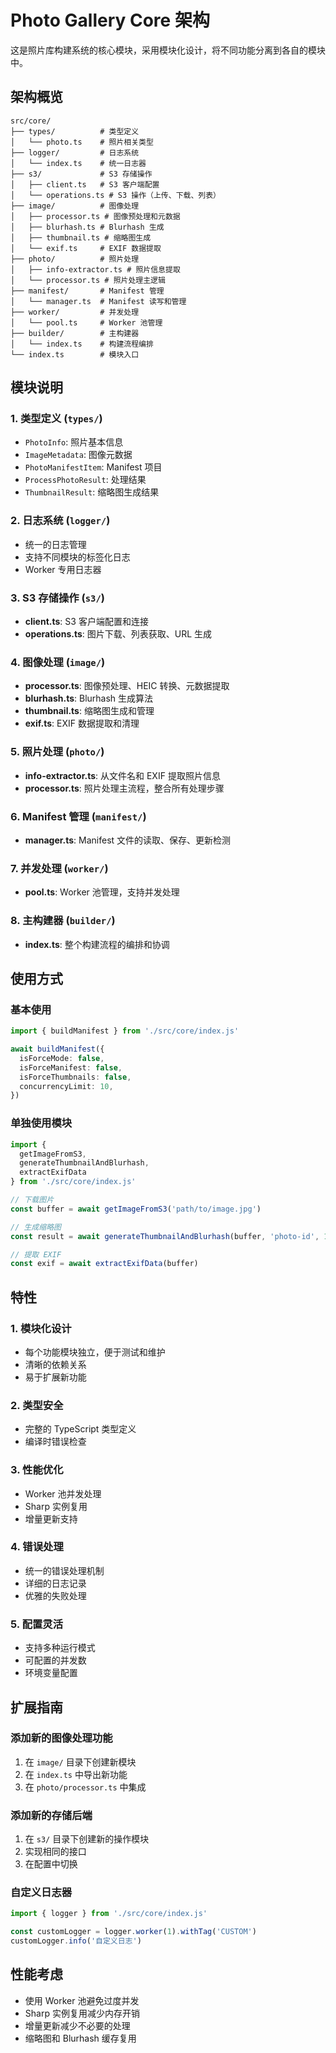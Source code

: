 # Photo Gallery Core 架构

这是照片库构建系统的核心模块，采用模块化设计，将不同功能分离到各自的模块中。

## 架构概览

```
src/core/
├── types/          # 类型定义
│   └── photo.ts    # 照片相关类型
├── logger/         # 日志系统
│   └── index.ts    # 统一日志器
├── s3/             # S3 存储操作
│   ├── client.ts   # S3 客户端配置
│   └── operations.ts # S3 操作（上传、下载、列表）
├── image/          # 图像处理
│   ├── processor.ts # 图像预处理和元数据
│   ├── blurhash.ts # Blurhash 生成
│   ├── thumbnail.ts # 缩略图生成
│   └── exif.ts     # EXIF 数据提取
├── photo/          # 照片处理
│   ├── info-extractor.ts # 照片信息提取
│   └── processor.ts # 照片处理主逻辑
├── manifest/       # Manifest 管理
│   └── manager.ts  # Manifest 读写和管理
├── worker/         # 并发处理
│   └── pool.ts     # Worker 池管理
├── builder/        # 主构建器
│   └── index.ts    # 构建流程编排
└── index.ts        # 模块入口
```

## 模块说明

### 1. 类型定义 (`types/`)
- `PhotoInfo`: 照片基本信息
- `ImageMetadata`: 图像元数据
- `PhotoManifestItem`: Manifest 项目
- `ProcessPhotoResult`: 处理结果
- `ThumbnailResult`: 缩略图生成结果

### 2. 日志系统 (`logger/`)
- 统一的日志管理
- 支持不同模块的标签化日志
- Worker 专用日志器

### 3. S3 存储操作 (`s3/`)
- **client.ts**: S3 客户端配置和连接
- **operations.ts**: 图片下载、列表获取、URL 生成

### 4. 图像处理 (`image/`)
- **processor.ts**: 图像预处理、HEIC 转换、元数据提取
- **blurhash.ts**: Blurhash 生成算法
- **thumbnail.ts**: 缩略图生成和管理
- **exif.ts**: EXIF 数据提取和清理

### 5. 照片处理 (`photo/`)
- **info-extractor.ts**: 从文件名和 EXIF 提取照片信息
- **processor.ts**: 照片处理主流程，整合所有处理步骤

### 6. Manifest 管理 (`manifest/`)
- **manager.ts**: Manifest 文件的读取、保存、更新检测

### 7. 并发处理 (`worker/`)
- **pool.ts**: Worker 池管理，支持并发处理

### 8. 主构建器 (`builder/`)
- **index.ts**: 整个构建流程的编排和协调

## 使用方式

### 基本使用
```typescript
import { buildManifest } from './src/core/index.js'

await buildManifest({
  isForceMode: false,
  isForceManifest: false,
  isForceThumbnails: false,
  concurrencyLimit: 10,
})
```

### 单独使用模块
```typescript
import { 
  getImageFromS3, 
  generateThumbnailAndBlurhash,
  extractExifData 
} from './src/core/index.js'

// 下载图片
const buffer = await getImageFromS3('path/to/image.jpg')

// 生成缩略图
const result = await generateThumbnailAndBlurhash(buffer, 'photo-id', 1920, 1080)

// 提取 EXIF
const exif = await extractExifData(buffer)
```

## 特性

### 1. 模块化设计
- 每个功能模块独立，便于测试和维护
- 清晰的依赖关系
- 易于扩展新功能

### 2. 类型安全
- 完整的 TypeScript 类型定义
- 编译时错误检查

### 3. 性能优化
- Worker 池并发处理
- Sharp 实例复用
- 增量更新支持

### 4. 错误处理
- 统一的错误处理机制
- 详细的日志记录
- 优雅的失败处理

### 5. 配置灵活
- 支持多种运行模式
- 可配置的并发数
- 环境变量配置

## 扩展指南

### 添加新的图像处理功能
1. 在 `image/` 目录下创建新模块
2. 在 `index.ts` 中导出新功能
3. 在 `photo/processor.ts` 中集成

### 添加新的存储后端
1. 在 `s3/` 目录下创建新的操作模块
2. 实现相同的接口
3. 在配置中切换

### 自定义日志器
```typescript
import { logger } from './src/core/index.js'

const customLogger = logger.worker(1).withTag('CUSTOM')
customLogger.info('自定义日志')
```

## 性能考虑

- 使用 Worker 池避免过度并发
- Sharp 实例复用减少内存开销
- 增量更新减少不必要的处理
- 缩略图和 Blurhash 缓存复用 
